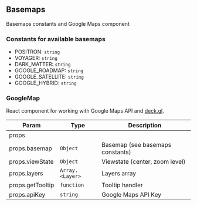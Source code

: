 ## Basemaps

Basemaps constants and Google Maps component

### Constants for available basemaps

- POSITRON: <code>string</code>
- VOYAGER: <code>string</code>
- DARK_MATTER: <code>string</code>
- GOOGLE_ROADMAP: <code>string</code>
- GOOGLE_SATELLITE: <code>string</code>
- GOOGLE_HYBRID: <code>string</code>

### GoogleMap

React component for working with Google Maps API and [deck.gl](https://deck.gl).

| Param            | Type                             | Description                      |
| ---------------- | -------------------------------- | -------------------------------- |
| props            |                                  |                                  |
| props.basemap    | <code>Object</code>              | Basemap (see basemaps constants) |
| props.viewState  | <code>Object</code>              | Viewstate (center, zoom level)   |
| props.layers     | <code>Array.&lt;Layer&gt;</code> | Layers array                     |
| props.getTooltip | <code>function</code>            | Tooltip handler                  |
| props.apiKey     | <code>string</code>              | Google Maps API Key              |
